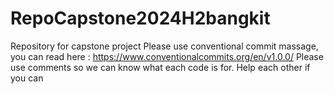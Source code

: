 # RepoCapstone2024H2bangkit
Repository for capstone project
Please use conventional commit massage, you can read here : https://www.conventionalcommits.org/en/v1.0.0/
Please use comments so we can know what each code is for.
Help each other if you can
